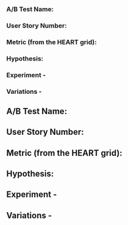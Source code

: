 ### A/B Test Name:
### User Story Number:
### Metric (from the HEART grid):
### Hypothesis:
### Experiment -
### Variations -

## A/B Test Name:
## User Story Number:
## Metric (from the HEART grid):
## Hypothesis:
## Experiment -
## Variations -

